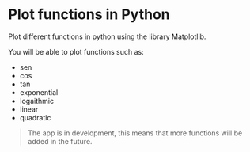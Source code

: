 # Plot functions in Python

Plot different functions in python using the library Matplotlib.

You will be able to plot functions such as:
- sen
- cos
- tan
- exponential
- logaithmic
- linear
- quadratic

> The app is in development, this means that more functions will be added in the future.